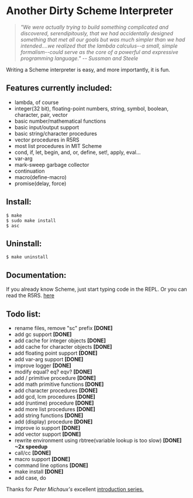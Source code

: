 Another Dirty Scheme Interpreter
================================

> *"We were actually trying to build something complicated and 
discovered, serendipitously, that we had accidentally designed 
something that met all our goals but was much simpler than we
had intended....we realized that the lambda calculus--a small,
simple formalism--could serve as the core of a powerful and 
expressive programming language." -- Sussman and Steele*

Writing a Scheme interpreter is easy, and more importantly,
it is fun.

Features currently included:
-----------------
+ lambda, of course
+ integer(32 bit), floating-point numbers, string, symbol, boolean,
character, pair, vector
+ basic number/mathematical functions
+ basic input/output support
+ basic string/character procedures
+ vector procedures in R5RS
+ most list procedures in MIT Scheme
+ cond, if, let, begin, and, or, define, set!, apply, eval...
+ var-arg
+ mark-sweep garbage collector
+ continuation
+ macro(define-macro)
+ promise(delay, force)

Install:
---------
`$ make`  
`$ sudo make install`  
`$ asc`  

Uninstall:
-----------
`$ make uninstall`

Documentation:
--------------
If you already know Scheme, just start typing code in the REPL. 
Or you can read the R5RS.
[here](http://www.schemers.org/Documents/Standards/R5RS/HTML)

Todo list:
---------------
+ rename files, remove "sc" prefix **[DONE]**
+ add gc support **[DONE]**
+ add cache for integer objects **[DONE]**
+ add cache for character objects **[DONE]**
+ add floating point support **[DONE]**
+ add var-arg support **[DONE]**
+ improve logger **[DONE]**
+ modify equal? eq? eqv? **[DONE]**
+ add / primitive procedure **[DONE]**
+ add math primitive functions **[DONE]**
+ add character procedures **[DONE]**
+ add gcd, lcm procedures **[DONE]**
+ add (runtime) procedure **[DONE]**
+ add more list procedures **[DONE]**
+ add string functions **[DONE]**
+ add (display) procedure **[DONE]**
+ improve io support **[DONE]**
+ add vector support **[DONE]**
+ rewrite environment using rbtree(variable lookup is too slow) **[DONE] ~2x speedup**
+ call/cc **[DONE]**
+ macro support **[DONE]**
+ command line options **[DONE]**
+ make install **[DONE]**
+ add case, do

Thanks for *Peter Michaux's* excellent 
[introduction series.](http://peter.michaux.ca/articles/scheme-from-scratch-introduction)

